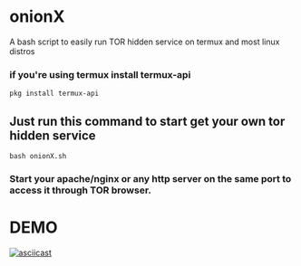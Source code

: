 # onionX
A bash script to easily run TOR hidden service on termux and most linux distros

### if you're using termux install termux-api
```pkg install termux-api```

## Just run this command to start get your own tor hidden service
```bash onionX.sh```

### Start your apache/nginx or any http server on the same port to access it through TOR browser.



# DEMO
[![asciicast](https://asciinema.org/a/bEQ6vAUXXWDwGHKa3p24Va4gq.svg)](https://asciinema.org/a/bEQ6vAUXXWDwGHKa3p24Va4gq)
